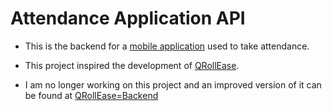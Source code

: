 # Attendance Application API

* This is the backend for a [mobile application](https://github.com/stevedzakpasu/attendance-app-frontend) used to take attendance.

* This project inspired the development of [QRollEase](https://github.com/stevedzakpasu/QRollEase-Mobile).

* I am no longer working on this project and an improved version of it can be found at [QRollEase=Backend](https://github.com/stevedzakpasu/QRollEase-Backend)
